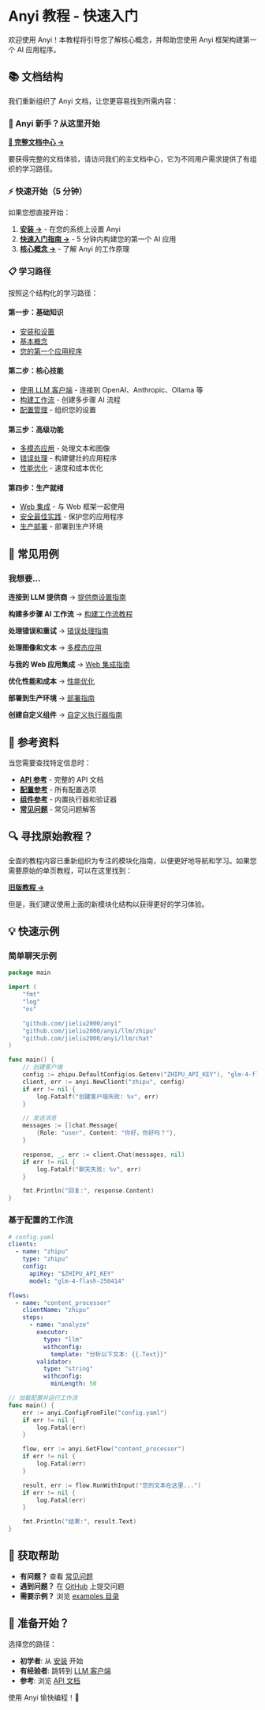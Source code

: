 # Anyi 教程 - 快速入门

欢迎使用 Anyi！本教程将引导您了解核心概念，并帮助您使用 Anyi 框架构建第一个 AI 应用程序。

## 📚 文档结构

我们重新组织了 Anyi 文档，让您更容易找到所需内容：

### 🚀 Anyi 新手？从这里开始

**[📖 完整文档中心 →](README.md)**

要获得完整的文档体验，请访问我们的主文档中心，它为不同用户需求提供了有组织的学习路径。

### ⚡ 快速开始（5 分钟）

如果您想直接开始：

1. **[安装 →](getting-started/installation.md)** - 在您的系统上设置 Anyi
2. **[快速入门指南 →](getting-started/quickstart.md)** - 5 分钟内构建您的第一个 AI 应用
3. **[核心概念 →](getting-started/concepts.md)** - 了解 Anyi 的工作原理

### 📋 学习路径

按照这个结构化的学习路径：

#### 第一步：基础知识

- [安装和设置](getting-started/installation.md)
- [基本概念](getting-started/concepts.md)
- [您的第一个应用程序](getting-started/quickstart.md)

#### 第二步：核心技能

- [使用 LLM 客户端](tutorials/llm-clients.md) - 连接到 OpenAI、Anthropic、Ollama 等
- [构建工作流](tutorials/workflows.md) - 创建多步骤 AI 流程
- [配置管理](tutorials/configuration.md) - 组织您的设置

#### 第三步：高级功能

- [多模态应用](tutorials/multimodal.md) - 处理文本和图像
- [错误处理](how-to/error-handling.md) - 构建健壮的应用程序
- [性能优化](how-to/performance.md) - 速度和成本优化

#### 第四步：生产就绪

- [Web 集成](how-to/web-integration.md) - 与 Web 框架一起使用
- [安全最佳实践](advanced/security.md) - 保护您的应用程序
- [生产部署](advanced/deployment.md) - 部署到生产环境

## 🎯 常见用例

### 我想要...

**连接到 LLM 提供商**
→ [提供商设置指南](how-to/provider-setup.md)

**构建多步骤 AI 工作流**
→ [构建工作流教程](tutorials/workflows.md)

**处理错误和重试**
→ [错误处理指南](how-to/error-handling.md)

**处理图像和文本**
→ [多模态应用](tutorials/multimodal.md)

**与我的 Web 应用集成**
→ [Web 集成指南](how-to/web-integration.md)

**优化性能和成本**
→ [性能优化](how-to/performance.md)

**部署到生产环境**
→ [部署指南](advanced/deployment.md)

**创建自定义组件**
→ [自定义执行器指南](advanced/custom-executors.md)

## 📖 参考资料

当您需要查找特定信息时：

- **[API 参考](https://pkg.go.dev/github.com/jieliu2000/anyi)** - 完整的 API 文档
- **[配置参考](reference/configuration.md)** - 所有配置选项
- **[组件参考](reference/components.md)** - 内置执行器和验证器
- **[常见问题](reference/faq.md)** - 常见问题解答

## 🔍 寻找原始教程？

全面的教程内容已重新组织为专注的模块化指南，以便更好地导航和学习。如果您需要原始的单页教程，可以在这里找到：

**[旧版教程 →](tutorial-legacy.md)**

但是，我们建议使用上面的新模块化结构以获得更好的学习体验。

## 💡 快速示例

### 简单聊天示例

```go
package main

import (
    "fmt"
    "log"
    "os"

    "github.com/jieliu2000/anyi"
    "github.com/jieliu2000/anyi/llm/zhipu"
    "github.com/jieliu2000/anyi/llm/chat"
)

func main() {
    // 创建客户端
    config := zhipu.DefaultConfig(os.Getenv("ZHIPU_API_KEY"), "glm-4-flash-250414")
    client, err := anyi.NewClient("zhipu", config)
    if err != nil {
        log.Fatalf("创建客户端失败: %v", err)
    }

    // 发送消息
    messages := []chat.Message{
        {Role: "user", Content: "你好，你好吗？"},
    }

    response, _, err := client.Chat(messages, nil)
    if err != nil {
        log.Fatalf("聊天失败: %v", err)
    }

    fmt.Println("回复:", response.Content)
}
```

### 基于配置的工作流

```yaml
# config.yaml
clients:
  - name: "zhipu"
    type: "zhipu"
    config:
      apiKey: "$ZHIPU_API_KEY"
      model: "glm-4-flash-250414"

flows:
  - name: "content_processor"
    clientName: "zhipu"
    steps:
      - name: "analyze"
        executor:
          type: "llm"
          withconfig:
            template: "分析以下文本: {{.Text}}"
        validator:
          type: "string"
          withconfig:
            minLength: 50
```

```go
// 加载配置并运行工作流
func main() {
    err := anyi.ConfigFromFile("config.yaml")
    if err != nil {
        log.Fatal(err)
    }

    flow, err := anyi.GetFlow("content_processor")
    if err != nil {
        log.Fatal(err)
    }

    result, err := flow.RunWithInput("您的文本在这里...")
    if err != nil {
        log.Fatal(err)
    }

    fmt.Println("结果:", result.Text)
}
```

## 🤝 获取帮助

- **有问题？** 查看 [常见问题](reference/faq.md)
- **遇到问题？** 在 [GitHub](https://github.com/jieliu2000/anyi/issues) 上提交问题
- **需要示例？** 浏览 [examples 目录](../../examples/)

## 🚀 准备开始？

选择您的路径：

- **初学者**: 从 [安装](getting-started/installation.md) 开始
- **有经验者**: 跳转到 [LLM 客户端](tutorials/llm-clients.md)
- **参考**: 浏览 [API 文档](https://pkg.go.dev/github.com/jieliu2000/anyi)

使用 Anyi 愉快编程！🎉
